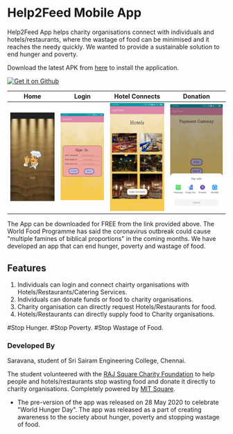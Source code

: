 # Help2Feed Mobile App
Help2Feed App helps charity organisations connect with individuals and hotels/restaurants, where the wastage of food can be minimised and it reaches the needy quickly. We wanted to provide a sustainable solution to end hunger and poverty. 

Download the latest APK from [here](https://github.com/Mithileysh/Help2Feed/releases/download/v1.0/help2feed_v1.apk) to install the application.

<td align="center"><a href="https://github.com/Mithileysh/Help2Feed/releases/download/v1.0/help2feed_v1.apk"><img src="https://user-images.githubusercontent.com/663460/26973090-f8fdc986-4d14-11e7-995a-e7c5e79ed925.png" alt="Get it on Github" height="68"></a></td>


Home | Login  | Hotel Connects | Donation
:-------------------------:|:-------------------------:|:-------------------------:|:-------------------------:
![image](https://github.com/Mithileysh/Help2Feed/blob/master/Figures/image1.jpeg)  |  ![image](https://github.com/Mithileysh/Help2Feed/blob/master/Figures/image3.jpeg) |  ![image](https://github.com/Mithileysh/Help2Feed/blob/master/Figures/image2.jpeg) |  ![image](https://github.com/Mithileysh/Help2Feed/blob/master/Figures/image4.jpeg)


The App can be downloaded for FREE from the link provided above. The World Food Programme has said the coronavirus outbreak could cause "multiple famines of biblical proportions" in the coming months. We have developed an app that can end hunger, poverty and wastage of food. 
## Features
1. Individuals can login and connect chairty organisations with Hotels/Restaurants/Catering Services.
2. Individuals can donate funds or food to charity organisations. 
3. Charity organisation can directly request Hotels/Restaurants for food.
4. Hotels/Restaurants can directly supply food to Charity organisations. 

#Stop Hunger. #Stop Poverty. #Stop Wastage of Food. 

### Developed By
Saravana, student of Sri Sairam Engineering College, Chennai.

The student volunteered with the [RAJ Square Charity Foundation](https://www.rajsquare.com) to help people and hotels/restaurants stop wasting food and donate it directly to charity organisations. Completely powered by [MIT Square](https://www.mitsquare.com).

- The pre-version of the app was released on 28 May 2020 to celebrate "World Hunger Day". 
  The app was released as a part of creating awareness to the society about hunger, poverty and stopping wastage of food. 



